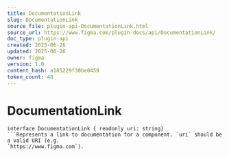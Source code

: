 ```yaml
---
title: DocumentationLink
slug: DocumentationLink
source_file: plugin-api-DocumentationLink.html
source_url: https://www.figma.com/plugin-docs/api/DocumentationLink/
doc_type: plugin-api
created: 2025-06-26
updated: 2025-06-26
owner: figma
version: 1.0
content_hash: a185229f30be0459
token_count: 48
---
```

# DocumentationLink

```
interface DocumentationLink { readonly uri: string}
```Represents a link to documentation for a component. `uri` should be a valid URI (e.g.
`https://www.figma.com`).